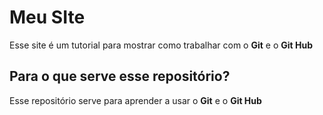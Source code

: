 # Meu SIte
Esse site é um tutorial para mostrar como trabalhar com o **Git** e o **Git Hub**

## Para o que serve esse repositório?
Esse repositório serve para aprender a usar o **Git** e o **Git Hub**